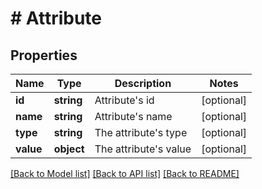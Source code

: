 # # Attribute

## Properties

Name | Type | Description | Notes
------------ | ------------- | ------------- | -------------
**id** | **string** | Attribute&#39;s id | [optional]
**name** | **string** | Attribute&#39;s name | [optional]
**type** | **string** | The attribute&#39;s type | [optional]
**value** | **object** | The attribute&#39;s value | [optional]

[[Back to Model list]](../../README.md#models) [[Back to API list]](../../README.md#endpoints) [[Back to README]](../../README.md)
